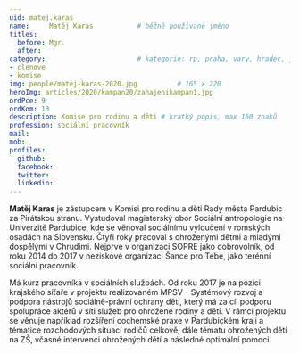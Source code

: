 ```yaml
---
uid: matej.karas
name:     Matěj Karas      		# běžně používané jméno
titles:
  before: Mgr.
  after:
category:                 		# kategorie: rp, praha, vary, hradec, jmk, senat
- clenove
- komise
img: people/matej-karas-2020.jpg          # 165 x 220
heroImg: articles/2020/kampan20/zahajenikampan1.jpg
ordPce: 9
ordKom: 13
description: Komise pro rodinu a děti # kratký popis, max 160 znaků
profession: sociální pracovník
mail:
mob:
profiles:
  github:
  facebook:
  twitter:
  linkedin:
---
```


**Matěj Karas** je zástupcem v Komisi pro rodinu a děti Rady města Pardubic za Pirátskou stranu. Vystudoval magisterský obor Sociální antropologie na Univerzitě Pardubice, kde se věnoval sociálnímu vyloučení v romských osadách na Slovensku. Čtyři roky pracoval s ohroženými dětmi a mladými dospělými v Chrudimi. Nejprve v organizaci SOPRE jako dobrovolník, od roku 2014 do 2017 v neziskové organizaci Šance pro Tebe, jako terénní sociální pracovník.

Má kurz pracovníka v sociálních službách. Od roku 2017 je na pozici krajského síťaře v projektu realizovaném MPSV - Systémový rozvoj a podpora nástrojů sociálně-právní ochrany dětí, který má za cíl podporu spolupráce aktérů v síti služeb pro ohrožené rodiny a děti. V rámci projektu se věnuje například rozšíření cochemské praxe v Pardubickém kraji a tématice rozchodových situací rodičů celkově, dále tématu ohrožených dětí na ZŠ, včasné intervenci ohrožených dětí a následné optimální pomoci.
